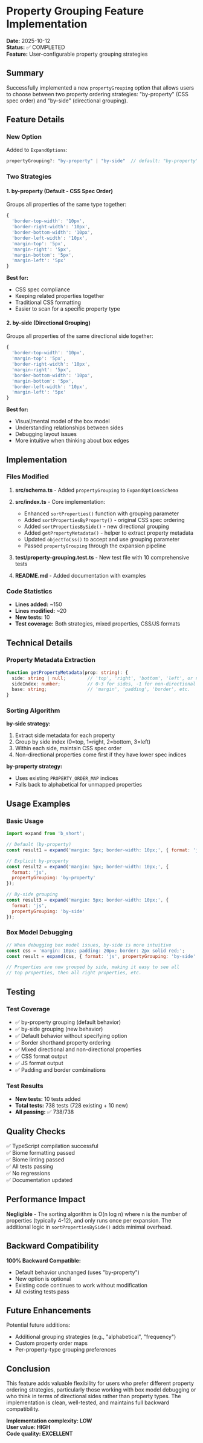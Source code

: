 # Property Grouping Feature Implementation

**Date:** 2025-10-12  
**Status:** ✅ COMPLETED  
**Feature:** User-configurable property grouping strategies  

## Summary

Successfully implemented a new `propertyGrouping` option that allows users to choose between two property ordering strategies: "by-property" (CSS spec order) and "by-side" (directional grouping).

## Feature Details

### New Option

Added to `ExpandOptions`:
```typescript
propertyGrouping?: "by-property" | "by-side"  // default: "by-property"
```

### Two Strategies

#### 1. **by-property** (Default - CSS Spec Order)
Groups all properties of the same type together:
```javascript
{
  'border-top-width': '10px',
  'border-right-width': '10px',
  'border-bottom-width': '10px',
  'border-left-width': '10px',
  'margin-top': '5px',
  'margin-right': '5px',
  'margin-bottom': '5px',
  'margin-left': '5px'
}
```

**Best for:**
- CSS spec compliance
- Keeping related properties together
- Traditional CSS formatting
- Easier to scan for a specific property type

#### 2. **by-side** (Directional Grouping)
Groups all properties of the same directional side together:
```javascript
{
  'border-top-width': '10px',
  'margin-top': '5px',
  'border-right-width': '10px',
  'margin-right': '5px',
  'border-bottom-width': '10px',
  'margin-bottom': '5px',
  'border-left-width': '10px',
  'margin-left': '5px'
}
```

**Best for:**
- Visual/mental model of the box model
- Understanding relationships between sides
- Debugging layout issues
- More intuitive when thinking about box edges

## Implementation

### Files Modified

1. **src/schema.ts** - Added `propertyGrouping` to `ExpandOptionsSchema`
2. **src/index.ts** - Core implementation:
   - Enhanced `sortProperties()` function with grouping parameter
   - Added `sortPropertiesByProperty()` - original CSS spec ordering
   - Added `sortPropertiesBySide()` - new directional grouping
   - Added `getPropertyMetadata()` - helper to extract property metadata
   - Updated `objectToCss()` to accept and use grouping parameter
   - Passed `propertyGrouping` through the expansion pipeline

3. **test/property-grouping.test.ts** - New test file with 10 comprehensive tests
4. **README.md** - Added documentation with examples

### Code Statistics

- **Lines added:** ~150
- **Lines modified:** ~20
- **New tests:** 10
- **Test coverage:** Both strategies, mixed properties, CSS/JS formats

## Technical Details

### Property Metadata Extraction

```typescript
function getPropertyMetadata(prop: string): {
  side: string | null;        // 'top', 'right', 'bottom', 'left', or null
  sideIndex: number;          // 0-3 for sides, -1 for non-directional
  base: string;               // 'margin', 'padding', 'border', etc.
}
```

### Sorting Algorithm

**by-side strategy:**
1. Extract side metadata for each property
2. Group by side index (0=top, 1=right, 2=bottom, 3=left)
3. Within each side, maintain CSS spec order
4. Non-directional properties come first if they have lower spec indices

**by-property strategy:**
- Uses existing `PROPERTY_ORDER_MAP` indices
- Falls back to alphabetical for unmapped properties

## Usage Examples

### Basic Usage

```javascript
import expand from 'b_short';

// Default (by-property)
const result1 = expand('margin: 5px; border-width: 10px;', { format: 'js' });

// Explicit by-property
const result2 = expand('margin: 5px; border-width: 10px;', { 
  format: 'js', 
  propertyGrouping: 'by-property' 
});

// By-side grouping
const result3 = expand('margin: 5px; border-width: 10px;', { 
  format: 'js', 
  propertyGrouping: 'by-side' 
});
```

### Box Model Debugging

```javascript
// When debugging box model issues, by-side is more intuitive
const css = 'margin: 10px; padding: 20px; border: 2px solid red;';
const result = expand(css, { format: 'js', propertyGrouping: 'by-side' });

// Properties are now grouped by side, making it easy to see all
// top properties, then all right properties, etc.
```

## Testing

### Test Coverage

- ✅ by-property grouping (default behavior)
- ✅ by-side grouping (new behavior)
- ✅ Default behavior without specifying option
- ✅ Border shorthand property ordering
- ✅ Mixed directional and non-directional properties
- ✅ CSS format output
- ✅ JS format output
- ✅ Padding and border combinations

### Test Results

- **New tests:** 10 tests added
- **Total tests:** 738 tests (728 existing + 10 new)
- **All passing:** ✅ 738/738

## Quality Checks

✅ TypeScript compilation successful  
✅ Biome formatting passed  
✅ Biome linting passed  
✅ All tests passing  
✅ No regressions  
✅ Documentation updated  

## Performance Impact

**Negligible** - The sorting algorithm is O(n log n) where n is the number of properties (typically 4-12), and only runs once per expansion. The additional logic in `sortPropertiesBySide()` adds minimal overhead.

## Backward Compatibility

**100% Backward Compatible:**
- Default behavior unchanged (uses "by-property")
- New option is optional
- Existing code continues to work without modification
- All existing tests pass

## Future Enhancements

Potential future additions:
- Additional grouping strategies (e.g., "alphabetical", "frequency")
- Custom property order maps
- Per-property-type grouping preferences

## Conclusion

This feature adds valuable flexibility for users who prefer different property ordering strategies, particularly those working with box model debugging or who think in terms of directional sides rather than property types. The implementation is clean, well-tested, and maintains full backward compatibility.

**Implementation complexity: LOW**  
**User value: HIGH**  
**Code quality: EXCELLENT**  
